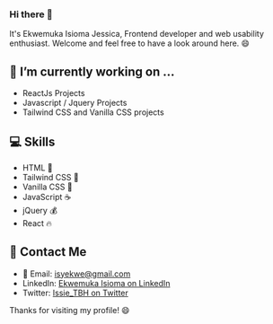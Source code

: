 ### Hi there 👋

It's Ekwemuka Isioma Jessica, Frontend developer and web usability enthusiast. 
Welcome and feel free to have a look around here. 😄


## 🔭 I’m currently working on ...
- ReactJs Projects
- Javascript / Jquery Projects
- Tailwind CSS and Vanilla CSS projects

## :computer: Skills 
- HTML :hammer:
- Tailwind CSS :art:
- Vanilla CSS :nail_care:
- JavaScript :coffee:
- jQuery :moneybag:
- React :fire:

<!-- ## Projects :file_folder:
- [Project 1 Name] :rocket:
- [Project 2 Name] :zap:
- [Project 3 Name] :art:
-->

## :bust_in_silhouette: Contact Me 
- :e-mail: Email: isyekwe@gmail.com
- LinkedIn: [Ekwemuka Isioma on LinkedIn](https://www.linkedin.com/in/ekwemuka-isioma-bab79a138/)
- Twitter: [Issie_TBH on Twitter](https://twitter.com/Issie_TBH)

Thanks for visiting my profile! :smile:




<!--
**Issiedoesit/Issiedoesit** is a ✨ _special_ ✨ repository because its `README.md` (this file) appears on your GitHub profile.

Here are some ideas to get you started:

- 🔭 I’m currently working on ...
- 🌱 I’m currently learning ...
- 👯 I’m looking to collaborate on ...
- 🤔 I’m looking for help with ...
- 💬 Ask me about ...
- 📫 How to reach me: ...
- 😄 Pronouns: ...
- ⚡ Fun fact: ...
-->
